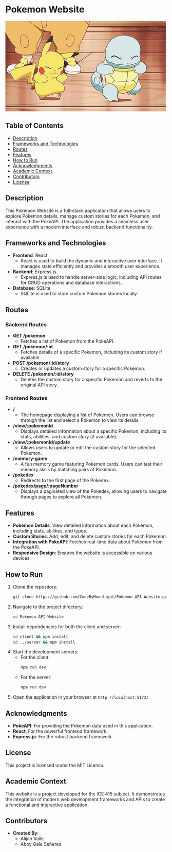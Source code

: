 # Pokemon Website

![Welcome Banner](client\public\assets\read_me.gif)

## Table of Contents

- [Description](#description)
- [Frameworks and Technologies](#frameworks-and-technologies)
- [Routes](#routes)
- [Features](#features)
- [How to Run](#how-to-run)
- [Acknowledgments](#acknowledgments)
- [Academic Context](#academic-context)
- [Contributors](#contributors)
- [License](#license)

## Description

This Pokemon Website is a full-stack application that allows users to explore Pokemon details, manage custom stories for each Pokemon, and interact with the PokeAPI. The application provides a seamless user experience with a modern interface and robust backend functionality.

## Frameworks and Technologies

- **Frontend**: React
  - React is used to build the dynamic and interactive user interface. It manages state efficiently and provides a smooth user experience.
- **Backend**: Express.js
  - Express.js is used to handle server-side logic, including API routes for CRUD operations and database interactions.
- **Database**: SQLite
  - SQLite is used to store custom Pokemon stories locally.

## Routes

### Backend Routes

- **GET /pokemon**
  - Fetches a list of Pokemon from the PokeAPI.
- **GET /pokemon/:id**
  - Fetches details of a specific Pokemon, including its custom story if available.
- **POST /pokemon/:id/story**
  - Creates or updates a custom story for a specific Pokemon.
- **DELETE /pokemon/:id/story**
  - Deletes the custom story for a specific Pokemon and reverts to the original API story.

### Frontend Routes

- **/**
  - The homepage displaying a list of Pokemon. Users can browse through the list and select a Pokemon to view its details.
- **/view/:pokemonId**
  - Displays detailed information about a specific Pokemon, including its stats, abilities, and custom story (if available).
- **/view/:pokemonId/update**
  - Allows users to update or edit the custom story for the selected Pokemon.
- **/memory-game**
  - A fun memory game featuring Pokemon cards. Users can test their memory skills by matching pairs of Pokemon.
- **/pokedex**
  - Redirects to the first page of the Pokedex.
- **/pokedex/page/:pageNumber**
  - Displays a paginated view of the Pokedex, allowing users to navigate through pages to explore all Pokemon.

## Features

- **Pokemon Details**: View detailed information about each Pokemon, including stats, abilities, and types.
- **Custom Stories**: Add, edit, and delete custom stories for each Pokemon.
- **Integration with PokeAPI**: Fetches real-time data about Pokemon from the PokeAPI.
- **Responsive Design**: Ensures the website is accessible on various devices.

## How to Run

1. Clone the repository:
   ```bash
   git clone https://github.com/CodeByMoonlight/Pokemon-API-Website.git
   ```
2. Navigate to the project directory:
   ```bash
   cd Pokemon-API-Website
   ```
3. Install dependencies for both the client and server:
   ```bash
   cd client && npm install
   cd ../server && npm install
   ```
4. Start the development servers:
   - For the client:
     ```bash
     npm run dev
     ```
   - For the server:
     ```bash
     npm run dev
     ```
5. Open the application in your browser at `http://localhost:5173/`.

## Acknowledgments

- **PokeAPI**: For providing the Pokemon data used in this application.
- **React**: For the powerful frontend framework.
- **Express.js**: For the robust backend framework.

## License

This project is licensed under the MIT License.

## Academic Context

This website is a project developed for the ICE 415 subject. It demonstrates the integration of modern web development frameworks and APIs to create a functional and interactive application.

## Contributors

- **Created By**:
  - Alijah Valle
  - Abby Gale Señeres
